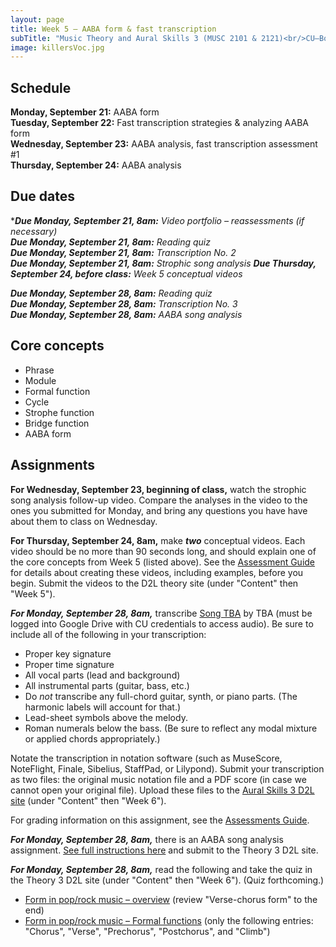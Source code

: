 ```yaml
---
layout: page
title: Week 5 – AABA form & fast transcription
subTitle: "Music Theory and Aural Skills 3 (MUSC 2101 & 2121)<br/>CU–Boulder, Fall 2015<br/>Kris Shaffer, Ph.D. – coordinator"
image: killersVoc.jpg
---
```


## Schedule

**Monday, September 21:** AABA form  
**Tuesday, September 22:** Fast transcription strategies & analyzing AABA form  
**Wednesday, September 23:** AABA analysis, fast transcription assessment #1  
**Thursday, September 24:** AABA analysis

## Due dates

****Due Monday, September 21, 8am:*** *Video portfolio – reassessments (if necessary)*  
***Due Monday, September 21, 8am:*** *Reading quiz*  
***Due Monday, September 21, 8am:*** *Transcription No. 2*  
***Due Monday, September 21, 8am:*** *Strophic song analysis*
***Due Thursday, September 24, before class:*** *Week 5 conceptual videos*  

***Due Monday, September 28, 8am:*** *Reading quiz*  
***Due Monday, September 28, 8am:*** *Transcription No. 3*  
***Due Monday, September 28, 8am:*** *AABA song analysis*


## Core concepts

- Phrase  
- Module  
- Formal function    
- Cycle  
- Strophe function  
- Bridge function  
- AABA form  

## Assignments

**For Wednesday, September 23, beginning of class,** watch the strophic song analysis follow-up video. Compare the analyses in the video to the ones you submitted for Monday, and bring any questions you have have about them to class on Wednesday.

**For Thursday, September 24, 8am,** make ***two*** conceptual videos. Each video should be no more than 90 seconds long, and should explain one of the core concepts from Week 5 (listed above). See the [Assessment Guide](/assessments/) for details about creating these videos, including examples, before you begin. Submit the videos to the D2L theory site (under "Content" then "Week 5").



***For Monday, September 28, 8am,*** transcribe [Song TBA]() by TBA (must be logged into Google Drive with CU credentials to access audio). Be sure to include all of the following in your transcription:

- Proper key signature  
- Proper time signature  
- All vocal parts (lead and background)  
- All instrumental parts (guitar, bass, etc.)  
- Do *not* transcribe any full-chord guitar, synth, or piano parts. (The harmonic labels will account for that.)  
- Lead-sheet symbols above the melody.  
- Roman numerals below the bass. (Be sure to reflect any modal mixture or applied chords appropriately.)

Notate the transcription in notation software (such as MuseScore, NoteFlight, Finale, Sibelius, StaffPad, or Lilypond). Submit your transcription as two files: the original music notation file and a PDF score (in case we cannot open your original file). Upload these files to the [Aural Skills 3 D2L site](https://learn.colorado.edu/d2l/home/120555) (under "Content" then "Week 6").

For grading information on this assignment, see the [Assessments Guide](/assessments/).

***For Monday, September 28, 8am,*** there is an AABA song analysis assignment. [See full instructions here](/analysisAABA/) and submit to the Theory 3 D2L site.

***For Monday, September 28, 8am,*** read the following and take the quiz in the Theory 3 D2L site (under "Content" then "Week 6"). (Quiz forthcoming.)

- [Form in pop/rock music – overview](http://openmusictheory.com/popRockForm) (review "Verse-chorus form" to the end)  
- [Form in pop/rock music – Formal functions](http://openmusictheory.com/popRockForm-functions) (only the following entries: "Chorus", "Verse", "Prechorus", "Postchorus", and "Climb")  